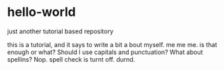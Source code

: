 # hello-world
just another tutorial based repository

this is a tutorial, and it says to write a bit a bout myself.
me me me.
is that enough or what?
Should I use capitals and punctuation? What about spellins? 
Nop. spell check is turnt off.
durnd.
